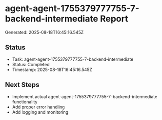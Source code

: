 # agent-agent-1755379777755-7-backend-intermediate Report

Generated: 2025-08-18T16:45:16.545Z

## Status
- Task: agent-agent-1755379777755-7-backend-intermediate
- Status: Completed
- Timestamp: 2025-08-18T16:45:16.545Z

## Next Steps
- Implement actual agent-agent-1755379777755-7-backend-intermediate functionality
- Add proper error handling
- Add logging and monitoring
